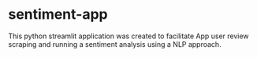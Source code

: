 # sentiment-app
This python streamlit application was created to facilitate App user review scraping and running a sentiment analysis using a NLP approach.
